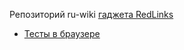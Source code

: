 Репозиторий ru-wiki [гаджета RedLinks](https://ru.wikipedia.org/wiki/MediaWiki:Gadget-wdRedLinks.js)
* [Тесты в браузере](https://ruwiki.github.io/redlinks/tests.html)
